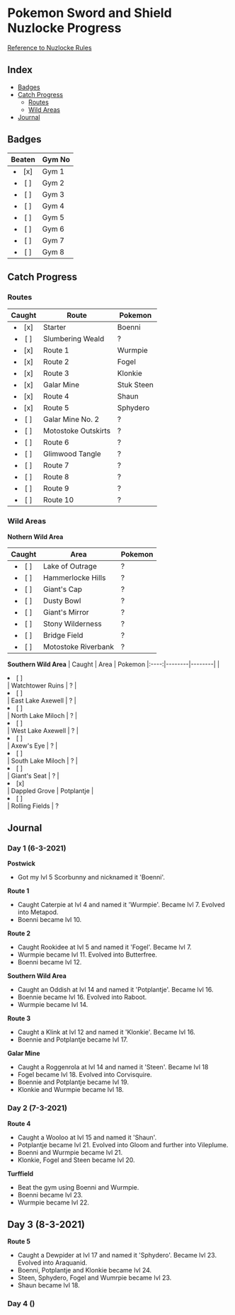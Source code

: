 # Pokemon Sword and Shield Nuzlocke Progress
[Reference to Nuzlocke Rules](https://github.com/Tonylaats/Nuzlocke-Sword-and-Shield/blob/main/Rules.md)

## Index
* [Badges](#badges)
* [Catch Progress](#catch-progress)
  * [Routes](#routes)
  * [Wild Areas](#wild-areas) 
* [Journal](#journal) 

## Badges

| Beaten | Gym No 
|:----:|--------|
| <li> [x] </li> | Gym 1
| <li> [ ] </li> | Gym 2
| <li> [ ] </li> | Gym 3
| <li> [ ] </li> | Gym 4
| <li> [ ] </li> | Gym 5
| <li> [ ] </li> | Gym 6
| <li> [ ] </li> | Gym 7
| <li> [ ] </li> | Gym 8

## Catch Progress
### Routes

| Caught | Route | Pokemon
|:----:|--------|--------|
| <li> [x] </li> | Starter | Boenni
| <li> [ ] </li> | Slumbering Weald | ?
| <li> [x] </li> | Route 1 | Wurmpie
| <li> [x] </li> | Route 2 | Fogel
| <li> [x] </li> | Route 3 | Klonkie
| <li> [x] </li> | Galar Mine | Stuk Steen
| <li> [x] </li> | Route 4 | Shaun
| <li> [x] </li> | Route 5 | Sphydero
| <li> [ ] </li> | Galar Mine No. 2 | ?
| <li> [ ] </li> | Motostoke Outskirts | ?
| <li> [ ] </li> | Route 6 | ?
| <li> [ ] </li> | Glimwood Tangle | ?
| <li> [ ] </li> | Route 7 | ?
| <li> [ ] </li> | Route 8 | ?
| <li> [ ] </li> | Route 9 | ?
| <li> [ ] </li> | Route 10 | ?

### Wild Areas
**Nothern Wild Area** 

| Caught | Area | Pokemon
|:----:|--------|--------|
| <li> [ ] </li> | Lake of Outrage | ?
| <li> [ ] </li> | Hammerlocke Hills | ?
| <li> [ ] </li> | Giant's Cap | ?
| <li> [ ] </li> | Dusty Bowl | ?
| <li> [ ] </li> | Giant's Mirror | ?
| <li> [ ] </li> | Stony Wilderness | ?
| <li> [ ] </li> | Bridge Field | ?
| <li> [ ] </li> | Motostoke Riverbank | ?

**Southern Wild Area**
| Caught | Area | Pokemon
|:----:|--------|--------|
| <li> [ ] </li> | Watchtower Ruins | ?
| <li> [ ] </li> | East Lake Axewell | ?
| <li> [ ] </li> | North Lake Miloch | ?
| <li> [ ] </li> | West Lake Axewell | ?
| <li> [ ] </li> | Axew's Eye | ?
| <li> [ ] </li> | South Lake Miloch | ?
| <li> [ ] </li> | Giant's Seat | ?
| <li> [x] </li> | Dappled Grove | Potplantje
| <li> [ ] </li> | Rolling Fields | ?

## Journal
### Day 1 (6-3-2021)
**Postwick**
* Got my lvl 5 Scorbunny and nicknamed it 'Boenni'. 

**Route 1**
* Caught Caterpie at lvl 4 and named it 'Wurmpie'. Became lvl 7. Evolved into Metapod.
* Boenni became lvl 10.

**Route 2**
* Caught Rookidee at lvl 5 and named it 'Fogel'. Became lvl 7.
* Wurmpie became lvl 11. Evolved into Butterfree. 
* Boenni became lvl 12.

**Southern Wild Area**
* Caught an Oddish at lvl 14 and named it 'Potplantje'. Became lvl 16.
* Boennie became lvl 16. Evolved into Raboot.
* Wurmpie became lvl 14.

**Route 3**
* Caught a Klink at lvl 12 and named it 'Klonkie'. Became lvl 16.
* Boennie and Potplantje became lvl 17.

**Galar Mine**
* Caught a Roggenrola at lvl 14 and named it 'Steen'. Became lvl 18
* Fogel became lvl 18. Evolved into Corvisquire.
* Boennie and Potplantje became lvl 19.
* Klonkie and Wurmpie became lvl 18.

### Day 2 (7-3-2021)
**Route 4**
* Caught a Wooloo at lvl 15 and named it 'Shaun'.
* Potplantje became lvl 21. Evolved into Gloom and further into Vileplume.
* Boenni and Wurmpie became lvl 21.
* Klonkie, Fogel and Steen became lvl 20.

**Turffield**
* Beat the gym using Boenni and Wurmpie.
* Boenni became lvl 23. 
* Wurmpie became lvl 22.

## Day 3 (8-3-2021)
**Route 5**
* Caught a Dewpider at lvl 17 and named it 'Sphydero'. Became lvl 23. Evolved into Araquanid. 
* Boenni, Potplantje and Klonkie became lvl 24.
* Steen, Sphydero, Fogel and Wumrpie became lvl 23.
* Shaun became lvl 18.

### Day 4 ()










